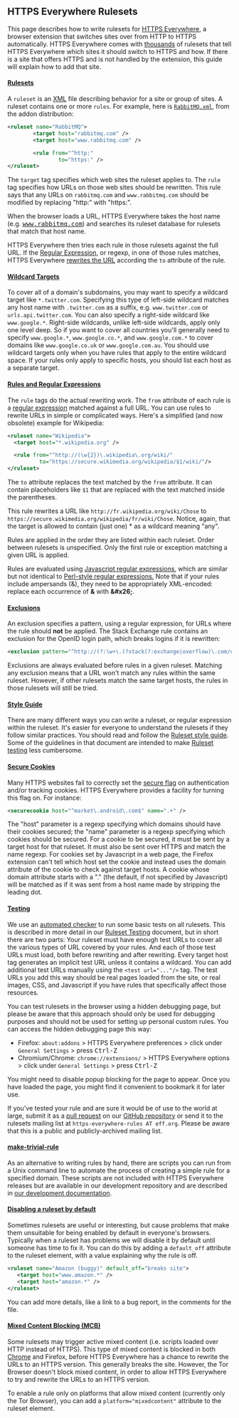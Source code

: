 ## HTTPS Everywhere Rulesets

This page describes how to write rulesets for [HTTPS
Everywhere](https://eff.org/https-everywhere), a browser extension that
switches sites over from HTTP to HTTPS automatically. HTTPS Everywhere comes
with [thousands](http://www.eff.org/https-everywhere/atlas/) of rulesets that
tell HTTPS Everywhere which sites it should switch to HTTPS and how. If there
is a site that offers HTTPS and is not handled by the extension, this guide
will explain how to add that site.

#### [Rulesets](#rulesets)

A `ruleset` is an [XML](http://www.xml.com/pub/a/98/10/guide0.html?page=2) file
describing behavior for a site or group of sites. A ruleset contains one or
more `rules`. For example, here is
[`RabbitMQ.xml`](https://github.com/efforg/https-everywhere/blob/master/src/chrome/content/rules/RabbitMQ.xml),
from the addon distribution:

```xml
<ruleset name="RabbitMQ">
        <target host="rabbitmq.com" />
        <target host="www.rabbitmq.com" />

        <rule from="^http:"
                to="https:" />
</ruleset>
```

The `target` tag specifies which web sites the ruleset applies to. The `rule`
tag specifies how URLs on those web sites should be rewritten. This rule says
that any URLs on `rabbitmq.com` and `www.rabbitmq.com` should be modified by
replacing "http:" with "https:".

When the browser loads a URL, HTTPS Everywhere takes the host name (e.g.
<tt>www.rabbitmq.com</tt>) and searches its ruleset database for rulesets that
match that host name.

HTTPS Everywhere then tries each rule in those rulesets against the full URL.
If the [Regular
Expression](http://www.regular-expressions.info/quickstart.html), or regexp, in
one of those rules matches, HTTPS Everywhere [rewrites the
URL](#rules-and-regular-expressions) according the `to` attribute of the rule.

#### [Wildcard Targets](#wildcard-targets)

To cover all of a domain's subdomains, you may want to specify a wildcard
target like `*.twitter.com`. Specifying this type of left-side wildcard matches
any host name with `.twitter.com` as a suffix, e.g. `www.twitter.com` or
`urls.api.twitter.com`. You can also specify a right-side wildcard like
`www.google.*`. Right-side wildcards, unlike left-side wildcards, apply only
one level deep. So if you want to cover all countries you'll generally need to
specify `www.google.*`, `www.google.co.*`, and `www.google.com.*` to cover
domains like `www.google.co.uk` or `www.google.com.au`. You should use wildcard
targets only when you have rules that apply to the entire wildcard space. If
your rules only apply to specific hosts, you should list each host as a
separate target.

#### [Rules and Regular Expressions](#rules-and-regular-expressions)

The `rule` tags do the actual rewriting work. The `from` attribute of each rule
is a [regular expression](http://www.regular-expressions.info/quickstart.html)
matched against a full URL. You can use rules to rewrite URLs in simple or
complicated ways. Here's a simplified (and now obsolete) example for Wikipedia:

```xml
<ruleset name="Wikipedia">
  <target host="*.wikipedia.org" />

  <rule from="^http://(\w{2})\.wikipedia\.org/wiki/"
          to="https://secure.wikimedia.org/wikipedia/$1/wiki/"/>
</ruleset>
```

The `to` attribute replaces the text matched by the `from` attribute. It can
contain placeholders like `$1` that are replaced with the text matched inside
the parentheses.

This rule rewrites a URL like `http://fr.wikipedia.org/wiki/Chose` to
`https://secure.wikimedia.org/wikipedia/fr/wiki/Chose`. Notice, again, that the
target is allowed to contain (just one) * as a wildcard meaning "any".

Rules are applied in the order they are listed within each ruleset. Order
between rulesets is unspecified. Only the first rule or exception matching a
given URL is applied.

Rules are evaluated using [Javascript regular
expressions](http://www.regular-expressions.info/javascript.html), which are
similar but not identical to [Perl-style regular
expressions.](http://www.regular-expressions.info/pcre.html) Note that if your
rules include ampersands (&amp;), they need to be appropriately XML-encoded:
replace each occurrence of **&amp;** with **&amp;#x26;**.

#### [Exclusions](#exclusions)

An exclusion specifies a pattern, using a regular expression, for URLs where
the rule should **not** be applied. The Stack Exchange rule contains an
exclusion for the OpenID login path, which breaks logins if it is rewritten:

```xml
<exclusion pattern="^http://(?:\w+\.)?stack(?:exchange|overflow)\.com/users/authenticate/" />
```

Exclusions are always evaluated before rules in a given ruleset. Matching any
exclusion means that a URL won't match any rules within the same ruleset.
However, if other rulesets match the same target hosts, the rules in those
rulesets will still be tried.

#### [Style Guide](#style-guide)

There are many different ways you can write a ruleset, or regular expression
within the ruleset. It's easier for everyone to understand the rulesets if they
follow similar practices. You should read and follow the [Ruleset style
guide](https://github.com/EFForg/https-everywhere/blob/master/CONTRIBUTING.md#ruleset-style-guide).
Some of the guidelines in that document are intended to make [Ruleset
testing](https://github.com/EFForg/https-everywhere/blob/master/ruleset-testing.md)
less cumbersome.

#### [Secure Cookies](#secure-cookies)

Many HTTPS websites fail to correctly set the [secure
flag](https://secure.wikimedia.org/wikipedia/en/wiki/HTTP_cookie#Secure_and_HttpOnly)
on authentication and/or tracking cookies. HTTPS Everywhere provides a facility
for turning this flag on. For instance:

```xml
<securecookie host="^market\.android\.com$" name=".+" />
```

The "host" parameter is a regexp specifying which domains should have their
cookies secured; the "name" parameter is a regexp specifying which cookies
should be secured. For a cookie to be secured, it must be sent by a target host
for that ruleset. It must also be sent over HTTPS and match the name regexp.
For cookies set by Javascript in a web page, the Firefox extension can't tell
which host set the cookie and instead uses the domain attribute of the cookie
to check against target hosts. A cookie whose domain attribute starts with a
"." (the default, if not specified by Javascript) will be matched as if it was
sent from a host name made by stripping the leading dot.

#### [Testing](#testing)

We use an [automated
checker](https://github.com/hiviah/https-everywhere-checker) to run some basic
tests on all rulesets. This is described in more detail in our [Ruleset
Testing](https://github.com/EFForg/https-everywhere/blob/master/ruleset-testing.md)
document, but in short there are two parts: Your ruleset must have enough test
URLs to cover all the various types of URL covered by your rules. And each of
those test URLs must load, both before rewriting and after rewriting. Every
target host tag generates an implicit test URL unless it contains a wildcard.
You can add additional test URLs manually using the `<test url="..."/>` tag.
The test URLs you add this way should be real pages loaded from the site, or
real images, CSS, and Javascript if you have rules that specifically affect
those resources. 

You can test rulesets in the browser using a hidden debugging page, but please
be aware that this approach should only be used for debugging purposes and
should not be used for setting up personal custom rules. You can access the
hidden debugging page this way:

*   Firefox: `about:addons` > HTTPS Everywhere preferences > click under `General
  Settings` > press <kbd>Ctrl-Z</kbd>
*   Chromium/Chrome: `chrome://extensions/` > HTTPS Everywhere options > click
  under `General Settings` > press <kbd>Ctrl-Z</kbd>

You might need to disable popup blocking for the page to appear. Once you have
loaded the page, you might find it convenient to bookmark it for later use.

If you&apos;ve tested your rule and are sure it would be of use to the world at
large, submit it as a [pull
request](https://help.github.com/articles/using-pull-requests/) on our [GitHub
repository](https://github.com/EFForg/https-everywhere/) or send it to the
rulesets mailing list at `https-everywhere-rules AT eff.org`. Please be aware
that this is a public and publicly-archived mailing list.

#### [make-trivial-rule](#make-trivial-rule)

As an alternative to writing rules by hand, there are scripts you can run from
a Unix command line to automate the process of creating a simple rule for a
specified domain. These scripts are not included with HTTPS Everywhere releases
but are available in our development repository and are described in [our
development documentation](https://www.eff.org/https-everywhere/development).

#### [Disabling a ruleset by default](#disabling-a-ruleset-by-default)

Sometimes rulesets are useful or interesting, but cause problems that make them
unsuitable for being enabled by default in everyone's browsers. Typically when
a ruleset has problems we will disable it by default until someone has time to
fix it. You can do this by adding a `default_off` attribute to the ruleset
element, with a value explaining why the rule is off.

```xml
<ruleset name="Amazon (buggy)" default_off="breaks site">
   <target host="www.amazon.*" />
   <target host="amazon.*" />
</ruleset> 
```

You can add more details, like a link to a bug report, in the comments for the
file.

#### [Mixed Content Blocking (MCB)](#mixed-content-blocking-mcb)

Some rulesets may trigger active mixed content (i.e. scripts loaded over HTTP
instead of HTTPS). This type of mixed content is blocked in both
[Chrome](https://trac.torproject.org/projects/tor/ticket/6975) and Firefox,
before HTTPS Everywhere has a chance to rewrite the URLs to an HTTPS version.
This generally breaks the site. However, the Tor Browser doesn&apos;t block
mixed content, in order to allow HTTPS Everywhere to try and rewrite the URLs
to an HTTPS version.

To enable a rule only on platforms that allow mixed content (currently only the
Tor Browser), you can add a `platform="mixedcontent"` attribute to the ruleset
element.
